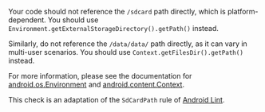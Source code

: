 Your code should not reference the `/sdcard` path directly, which is
platform-dependent. You should use
`Environment.getExternalStorageDirectory().getPath()` instead.

Similarly, do not reference the `/data/data/` path directly, as it can vary in
multi-user scenarios. You should use `Context.getFilesDir().getPath()` instead.

For more information, please see the documentation for
[android.os.Environment](https://developer.android.com/reference/android/os/Environment.html)
and
[android.content.Context](https://developer.android.com/reference/android/content/Context.html).

This check is an adaptation of the `SdCardPath` rule of
[Android Lint](https://tools.android.com/tips/lint-checks).
